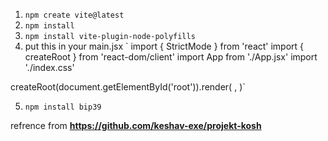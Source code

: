 1. `npm create vite@latest`
2. `npm install`
3. `npm install vite-plugin-node-polyfills`
4. put this in your main.jsx
  ` import { StrictMode } from 'react'
import { createRoot } from 'react-dom/client'
import App from './App.jsx'
import './index.css'

createRoot(document.getElementById('root')).render(
  <StrictMode>
    <App />
  </StrictMode>,
)`

5. `npm install bip39 `




refrence from 
**https://github.com/keshav-exe/projekt-kosh**
